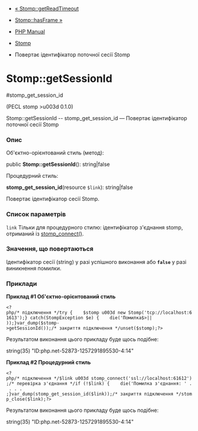 - [« Stomp::getReadTimeout](stomp.getreadtimeout.md)
- [Stomp::hasFrame »](stomp.hasframe.md)

- [PHP Manual](index.md)
- [Stomp](class.stomp.md)
- Повертає ідентифікатор поточної сесії Stomp

# Stomp::getSessionId

#stomp_get_session_id

(PECL stomp \>u003d 0.1.0)

Stomp::getSessionId -- stomp_get_session_id — Повертає ідентифікатор
поточної сесії Stomp

### Опис

Об'єктно-орієнтований стиль (метод):

public **Stomp::getSessionId**(): string\|false

Процедурний стиль:

**stomp_get_session_id**(resource `$link`): string\|false

Повертає ідентифікатор сесії Stomp.

### Список параметрів

`link`
Тільки для процедурного стилю: ідентифікатор з'єднання stomp,
отриманий із [stomp_connect()](stomp.construct.md).

### Значення, що повертаються

Ідентифікатор сесії (string) у разі успішного виконання або
**`false`** у разі виникнення помилки.

### Приклади

**Приклад #1 Об'єктно-орієнтований стиль**

`<?php/* підключення */try {    $stomp u003d new Stomp('tcp://localhost:61613');} catch(StompException $e) {    die('Помилка$>|| ));}var_dump($stomp->getSessionId());/* закриття підключення */unset($stomp);?> `

Результатом виконання цього прикладу буде щось подібне:

string(35) "ID:php.net-52873-1257291895530-4:14"

**Приклад #2 Процедурний стиль**

` <?php/* підключення */$link u003d stomp_connect('ssl://localhost:61612');/* перевірка з'єднання */if (!$link) {    die('Помилка з'єднання: ' . . . . ;}var_dump(stomp_get_session_id($link));/* закриття підключення */stomp_close($link);?> `

Результатом виконання цього прикладу буде щось подібне:

string(35) "ID:php.net-52873-1257291895530-4:14"
